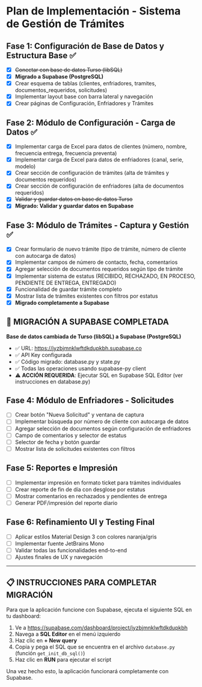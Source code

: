# Plan de Implementación - Sistema de Gestión de Trámites

## Fase 1: Configuración de Base de Datos y Estructura Base ✅
- [x] ~~Conectar con base de datos Turso (libSQL)~~
- [x] **Migrado a Supabase (PostgreSQL)**
- [x] Crear esquema de tablas (clientes, enfriadores, tramites, documentos_requeridos, solicitudes)
- [x] Implementar layout base con barra lateral y navegación
- [x] Crear páginas de Configuración, Enfriadores y Trámites

## Fase 2: Módulo de Configuración - Carga de Datos ✅
- [x] Implementar carga de Excel para datos de clientes (número, nombre, frecuencia entrega, frecuencia preventa)
- [x] Implementar carga de Excel para datos de enfriadores (canal, serie, modelo)
- [x] Crear sección de configuración de trámites (alta de trámites y documentos requeridos)
- [x] Crear sección de configuración de enfriadores (alta de documentos requeridos)
- [x] ~~Validar y guardar datos en base de datos Turso~~
- [x] **Migrado: Validar y guardar datos en Supabase**

## Fase 3: Módulo de Trámites - Captura y Gestión ✅
- [x] Crear formulario de nuevo trámite (tipo de trámite, número de cliente con autocarga de datos)
- [x] Implementar campos de número de contacto, fecha, comentarios
- [x] Agregar selección de documentos requeridos según tipo de trámite
- [x] Implementar sistema de estatus (RECIBIDO, RECHAZADO, EN PROCESO, PENDIENTE DE ENTREGA, ENTREGADO)
- [x] Funcionalidad de guardar trámite completo
- [x] Mostrar lista de trámites existentes con filtros por estatus
- [x] **Migrado completamente a Supabase**

## 🔄 MIGRACIÓN A SUPABASE COMPLETADA
**Base de datos cambiada de Turso (libSQL) a Supabase (PostgreSQL)**
- ✅ URL: https://jyzbjmnklwftdkdupkbh.supabase.co
- ✅ API Key configurada
- ✅ Código migrado: database.py y state.py
- ✅ Todas las operaciones usando supabase-py client
- ⚠️  **ACCIÓN REQUERIDA**: Ejecutar SQL en Supabase SQL Editor (ver instrucciones en database.py)

## Fase 4: Módulo de Enfriadores - Solicitudes
- [ ] Crear botón "Nueva Solicitud" y ventana de captura
- [ ] Implementar búsqueda por número de cliente con autocarga de datos
- [ ] Agregar selección de documentos según configuración de enfriadores
- [ ] Campo de comentarios y selector de estatus
- [ ] Selector de fecha y botón guardar
- [ ] Mostrar lista de solicitudes existentes con filtros

## Fase 5: Reportes e Impresión
- [ ] Implementar impresión en formato ticket para trámites individuales
- [ ] Crear reporte de fin de día con desglose por estatus
- [ ] Mostrar comentarios en rechazados y pendientes de entrega
- [ ] Generar PDF/impresión del reporte diario

## Fase 6: Refinamiento UI y Testing Final
- [ ] Aplicar estilos Material Design 3 con colores naranja/gris
- [ ] Implementar fuente JetBrains Mono
- [ ] Validar todas las funcionalidades end-to-end
- [ ] Ajustes finales de UX y navegación

---

## 📋 INSTRUCCIONES PARA COMPLETAR MIGRACIÓN

Para que la aplicación funcione con Supabase, ejecuta el siguiente SQL en tu dashboard:

1. Ve a https://supabase.com/dashboard/project/jyzbjmnklwftdkdupkbh
2. Navega a **SQL Editor** en el menú izquierdo
3. Haz clic en **+ New query**
4. Copia y pega el SQL que se encuentra en el archivo `database.py` (función `get_init_db_sql()`)
5. Haz clic en **RUN** para ejecutar el script

Una vez hecho esto, la aplicación funcionará completamente con Supabase.